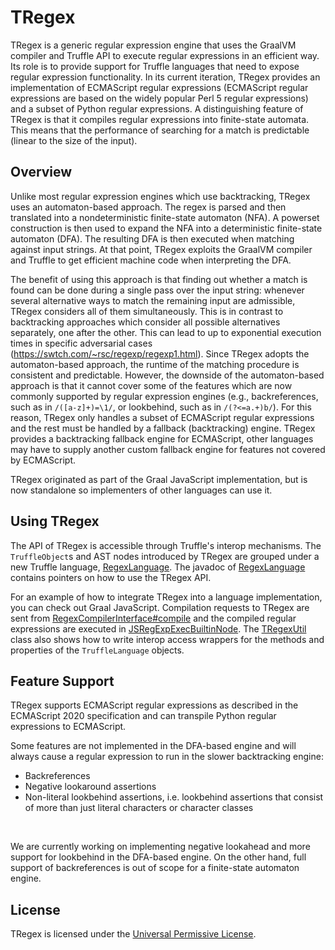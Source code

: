 # TRegex

TRegex is a generic regular expression engine that uses the GraalVM compiler and Truffle API to execute regular expressions in an efficient way.
Its role is to provide support for Truffle languages that need to expose regular expression functionality.
In its current iteration, TRegex provides an implementation of ECMAScript regular expressions (ECMAScript regular expressions are based on the widely popular Perl 5 regular expressions) and a subset of Python regular expressions.
A distinguishing feature of TRegex is that it compiles regular expressions into finite-state automata.
This means that the performance of searching for a match is predictable (linear to the size of the input).


## Overview

Unlike most regular expression engines which use backtracking, TRegex uses an automaton-based approach.
The regex is parsed and then translated into a nondeterministic finite-state automaton (NFA).
A powerset construction is then used to expand the NFA into a deterministic finite-state automaton (DFA).
The resulting DFA is then executed when matching against input strings.
At that point, TRegex exploits the GraalVM compiler and Truffle to get efficient machine code when interpreting the DFA.

The benefit of using this approach is that finding out whether a match is found can be done during a single pass over the input string: whenever several alternative ways to match the remaining input are admissible, TRegex considers all of them simultaneously.
This is in contrast to backtracking approaches which consider all possible alternatives separately, one after the other.
This can lead to up to exponential execution times in specific adversarial cases (https://swtch.com/~rsc/regexp/regexp1.html).
Since TRegex adopts the automaton-based approach, the runtime of the matching procedure is consistent and predictable.
However, the downside of the automaton-based approach is that it cannot cover some of the features which are now commonly supported by regular expression engines (e.g., backreferences, such as in `/([a-z]+)=\1/`, or lookbehind, such as in `/(?<=a.+)b/`).
For this reason, TRegex only handles a subset of ECMAScript regular expressions and the rest must be handled by a fallback (backtracking) engine.
TRegex provides a backtracking fallback engine for ECMAScript, other languages may have to supply another custom fallback engine for features not covered by ECMAScript.

TRegex originated as part of the Graal JavaScript implementation, but is now standalone so implementers of other languages can use it.


## Using TRegex

The API of TRegex is accessible through Truffle's interop mechanisms.
The `TruffleObject`s and AST nodes introduced by TRegex are grouped under a new Truffle language, [RegexLanguage](./src/com.oracle.truffle.regex/src/com/oracle/truffle/regex/RegexLanguage.java).
The javadoc of [RegexLanguage](./src/com.oracle.truffle.regex/src/com/oracle/truffle/regex/RegexLanguage.java) contains pointers on how to use the TRegex API.

For an example of how to integrate TRegex into a language implementation, you can check out Graal JavaScript.
Compilation requests to TRegex are sent from [RegexCompilerInterface#compile](https://github.com/oracle/graaljs/blob/master/graal-js/src/com.oracle.truffle.js/src/com/oracle/truffle/js/runtime/RegexCompilerInterface.java) and the compiled regular expressions are executed in [JSRegExpExecBuiltinNode](https://github.com/oracle/graaljs/blob/master/graal-js/src/com.oracle.truffle.js/src/com/oracle/truffle/js/builtins/helper/JSRegExpExecIntlNode.java).
The [TRegexUtil](https://github.com/oracle/graaljs/blob/master/graal-js/src/com.oracle.truffle.js/src/com/oracle/truffle/js/runtime/util/TRegexUtil.java) class also shows how to write interop access wrappers for the methods and properties of the `TruffleLanguage` objects.

## Feature Support

TRegex supports ECMAScript regular expressions as described in the ECMAScript 2020 specification and can transpile Python regular expressions to ECMAScript.

Some features are not implemented in the DFA-based engine and will always cause a regular expression to run in the slower backtracking engine:
* Backreferences
* Negative lookaround assertions
* Non-literal lookbehind assertions, i.e. lookbehind assertions that consist of more than just literal characters or character classes

<br/>

We are currently working on implementing negative lookahead and more support for lookbehind in the DFA-based engine.
On the other hand, full support of backreferences is out of scope for a finite-state automaton engine.


## License

TRegex is licensed under the [Universal Permissive License](LICENSE.md).
